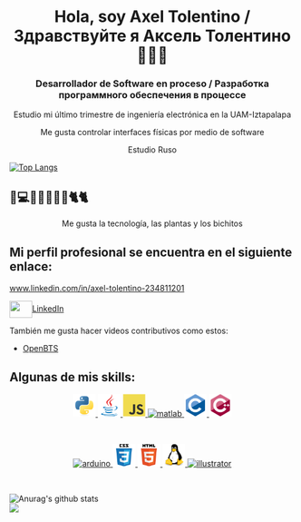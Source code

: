 <h1 align = "center">Hola, soy Axel Tolentino / Здравствуйте я Аксель Толентино 👨🏻‍💻 </h1>
<h3 align="center">Desarrollador de Software en proceso / Pазработка программного обеспечения в процессе</h3>
<p align="center">Estudio mi último trimestre de ingeniería electrónica en la UAM-Iztapalapa</p>
<p align="center">Me gusta controlar interfaces físicas por medio de software</p>
<p align="center">Estudio Ruso</p>

[![Top Langs](https://github-readme-stats.vercel.app/api/top-langs/?username=Axel03nt&layout=compact)](https://github.com/anuraghazra/github-readme-stats)

## 📱💻🇲🇽🇷🇺🎍🐈🐈
<p align="center">Me gusta la tecnología, las plantas y los bichitos</p>


## Mi perfil profesional se encuentra en el siguiente enlace:
www.linkedin.com/in/axel-tolentino-234811201

<a href="https://linkedin.com/in/axel-tolentino-234811201" target="_blank"><img align="center" src="https://raw.githubusercontent.com/rahuldkjain/github-profile-readme-generator/master/src/images/icons/Social/linked-in-alt.svg" height="30" width="40" />LinkedIn</a>



También me gusta hacer videos contributivos como estos:
* [OpenBTS](https://www.youtube.com/watch?v=Otnt1iBC6C0)





## Algunas de mis skills:

<p align="center">
<a href="https://www.python.org" target="_blank"> <img src="https://raw.githubusercontent.com/devicons/devicon/master/icons/python/python-original.svg" alt="python" width="40" height="40"/> </a> <a href="https://www.java.com" target="_blank"> <img src="https://raw.githubusercontent.com/devicons/devicon/master/icons/java/java-original.svg" alt="java" width="40" height="40"/> </a>
<a href="https://developer.mozilla.org/en-US/docs/Web/JavaScript" target="_blank"> <img src="https://raw.githubusercontent.com/devicons/devicon/master/icons/javascript/javascript-original.svg" alt="javascript" width="40" height="40"/> </a> 
<a href="https://www.mathworks.com/" target="_blank"> <img src="https://upload.wikimedia.org/wikipedia/commons/2/21/Matlab_Logo.png" alt="matlab" width="40" height="40"/> </a>
<a href="https://www.cprogramming.com/" target="_blank"> <img src="https://raw.githubusercontent.com/devicons/devicon/master/icons/c/c-original.svg" alt="c" width="40" height="40"/> </a>
<a href="https://www.w3schools.com/cpp/" target="_blank"> <img src="https://raw.githubusercontent.com/devicons/devicon/master/icons/cplusplus/cplusplus-original.svg" alt="cplusplus" width="40" height="40"/> </a>
</p><br>
<p align="center">
<a href="https://www.arduino.cc/" target="_blank"> <img src="https://cdn.worldvectorlogo.com/logos/arduino-1.svg" alt="arduino" width="40" height="40"/> </a> 
<a href="https://www.w3schools.com/css/" target="_blank"> <img src="https://raw.githubusercontent.com/devicons/devicon/master/icons/css3/css3-original-wordmark.svg" alt="css3" width="40" height="40"/> </a> <a href="https://www.w3.org/html/" target="_blank"> <img src="https://raw.githubusercontent.com/devicons/devicon/master/icons/html5/html5-original-wordmark.svg" alt="html5" width="40" height="40"/> </a> 
<a href="https://www.linux.org/" target="_blank"> <img src="https://raw.githubusercontent.com/devicons/devicon/master/icons/linux/linux-original.svg" alt="linux" width="40" height="40"/> </a>
<a href="https://www.adobe.com/in/products/illustrator.html" target="_blank"> <img src="https://www.vectorlogo.zone/logos/adobe_illustrator/adobe_illustrator-icon.svg" alt="illustrator" width="40" height="40"/> </a>
</p><br>



![Anurag's github stats](https://github-readme-stats.vercel.app/api?username=Axel03nt&show_icons=true&theme=shades-of-purple)
<br>
![](https://komarev.com/ghpvc/?username=Axel03nt)



<!--
**Axel03nt/Axel03nt** is a ✨ _special_ ✨ repository because its `README.md` (this file) appears on your GitHub profile.

Here are some ideas to get you started:

- 🔭 I’m currently working on ...
- 🌱 I’m currently learning ...
- 👯 I’m looking to collaborate on ...
- 🤔 I’m looking for help with ...
- 💬 Ask me about ...
- 📫 How to reach me: ...
- 😄 Pronouns: ...
- ⚡ Fun fact: ...
-->
